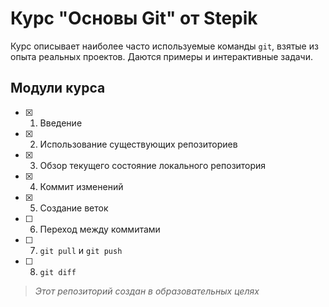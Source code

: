 # Курс "Основы Git" от Stepik

Курс описывает наиболее часто используемые команды `git`, взятые из опыта реальных проектов. Даются примеры и интерактивные задачи.

## Модули курса

- [x] 1. Введение
- [x] 2. Использование существующих репозиториев
- [x] 3. Обзор текущего состояние локального репозитория
- [x] 4. Коммит изменений
- [x] 5. Создание веток
- [ ] 6. Переход между коммитами
- [ ] 7. `git pull` и `git push`
- [ ] 8. `git diff`

> *Этот репозиторий создан в образовательных целях*
